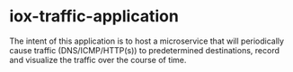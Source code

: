 # iox-traffic-application

The intent of this application is to host a microservice that will periodically cause traffic (DNS/ICMP/HTTP(s)) to predetermined destinations, record and visualize the traffic over the course of time.
